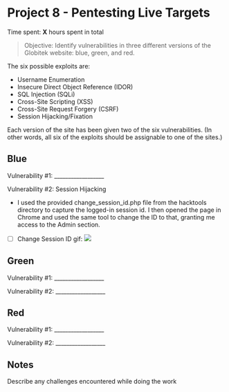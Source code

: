 # Project 8 - Pentesting Live Targets

Time spent: **X** hours spent in total

> Objective: Identify vulnerabilities in three different versions of the Globitek website: blue, green, and red.

The six possible exploits are: 
* Username Enumeration
* Insecure Direct Object Reference (IDOR)
* SQL Injection (SQLi)
* Cross-Site Scripting (XSS)
* Cross-Site Request Forgery (CSRF)
* Session Hijacking/Fixation

Each version of the site has been given two of the six vulnerabilities. (In other words, all six of the exploits should be assignable to one of the sites.)

## Blue

Vulnerability #1: __________________

Vulnerability #2: Session Hijacking
- I used the provided change_session_id.php file from the hacktools directory to capture the logged-in session id. I then opened the page in Chrome and used the same tool to change the ID to that, granting me access to the Admin section.
- [ ] Change Session ID gif: ![](https://github.com/cboyd0319/cpw9/blob/master/gifs/blue2_Session_Hijacking.gif)


## Green

Vulnerability #1: __________________

Vulnerability #2: __________________


## Red

Vulnerability #1: __________________

Vulnerability #2: __________________


## Notes

Describe any challenges encountered while doing the work

